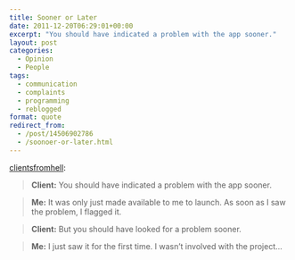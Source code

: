 ```yaml
---
title: Sooner or Later
date: 2011-12-20T06:29:01+00:00
excerpt: "You should have indicated a problem with the app sooner."
layout: post
categories:
  - Opinion
  - People
tags:
  - communication
  - complaints
  - programming
  - reblogged
format: quote
redirect_from:
  - /post/14506902786
  - /soonoer-or-later.html
---
```

[clientsfromhell](http://clientsfromhell.net/post/14464795534/client-you-should-have-indicated-a-problem-with):

> **Client:** You should have indicated a problem with the app sooner.

> **Me:** It was only just made available to me to launch. As soon as I saw the problem, I flagged it.

> **Client:** But you should have looked for a problem sooner.

> **Me:** I just saw it for the first time. I wasn’t involved with the project…
